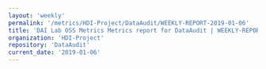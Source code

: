 ```yaml
---
layout: 'weekly'
permalink: '/metrics/HDI-Project/DataAudit/WEEKLY-REPORT-2019-01-06'
title: 'DAI Lab OSS Metrics Metrics report for DataAudit | WEEKLY-REPORT-2019-01-06'
organization: 'HDI-Project'
repository: 'DataAudit'
current_date: '2019-01-06'
---
```

